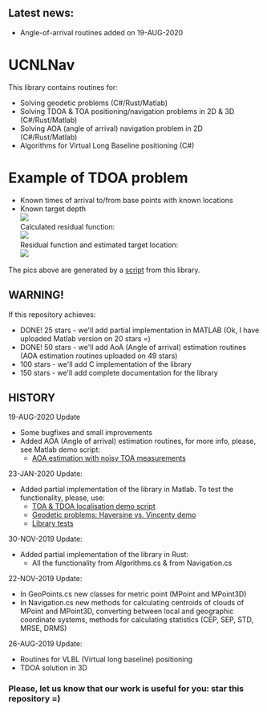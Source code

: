 ## Latest news:
- Angle-of-arrival routines added on 19-AUG-2020

# UCNLNav

This library contains routines for:
- Solving geodetic problems (C#/Rust/Matlab)
- Solving TDOA & TOA positioning/navigation problems in 2D & 3D (C#/Rust/Matlab)
- Solving AOA (angle of arrival) navigation problem in 2D (C#/Rust/Matlab)
- Algorithms for Virtual Long Baseline positioning (C#)  

# Example of TDOA problem
- Known times of arrival to/from base points with known locations
- Known target depth    
![](https://github.com/ucnl/UCNLNav/blob/master/Docs/Pics/problem.png)    
Calculated residual function:    
![](https://github.com/ucnl/UCNLNav/blob/master/Docs/Pics/TDOA_2D_res_surf.png)    
Residual function and estimated target location:    
![](https://github.com/ucnl/UCNLNav/blob/master/Docs/Pics/TDOA_2D_res_cont.png)    

The pics above are generated by a [script](https://github.com/ucnl/UCNLNav/blob/master/Matlab/Nav_TOA_TDOA_2D_demo.m) from this library.  


## WARNING!

If this repository achieves:

- DONE! 25 stars - we'll add partial implementation in MATLAB (Ok, I have uploaded Matlab version on 20 stars =)
- DONE! 50 stars - we'll add AoA (Angle of arrival) estimation routines (AOA estimation routines uploaded on 49 stars)  
- 100 stars - we'll add C implementation of the library  
- 150 stars - we'll add complete documentation for the library  

## HISTORY

19-AUG-2020 Update
* Some bugfixes and small improvements
* Added AOA (Angle of arrival) estimation routines, for more info, please, see Matlab demo script:
  - [AOA estimation with noisy TOA measurements](https://github.com/ucnl/UCNLNav/blob/master/Matlab/Nav_AOA_tests.m)

23-JAN-2020 Update:
* Added partial implementation of the library in Matlab. To test the functionality, please, use:
  - [TOA & TDOA localisation demo script](https://github.com/ucnl/UCNLNav/blob/master/Matlab/Nav_TOA_TDOA_2D_demo.m) 
  - [Geodetic problems: Haversine vs. Vincenty demo](https://github.com/ucnl/UCNLNav/blob/master/Matlab/Nav_Haversine_Vs_Vincenty_demo.m)
  - [Library tests](https://github.com/ucnl/UCNLNav/blob/master/Matlab/Nav_tests.m)  


30-NOV-2019 Update:
* Added partial implementation of the library in Rust:
  - All the functionality from Algorithms.cs & from Navigation.cs


22-NOV-2019 Update:  
* In GeoPoints.cs new classes for metric point (MPoint and MPoint3D)  
* In Navigation.cs new methods for calculating centroids of clouds of MPoint and MPoint3D, 
converting between local and geographic coordinate systems, methods for calculating statistics (CEP, SEP, STD, MRSE, DRMS)


26-AUG-2019 Update:  
* Routines for VLBL (Virtual long baseline) positioning
* TDOA solution in 3D


### Please, let us know that our work is useful for you: star this repository =)
